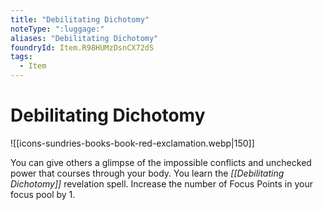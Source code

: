 ```yaml
---
title: "Debilitating Dichotomy"
noteType: ":luggage:"
aliases: "Debilitating Dichotomy"
foundryId: Item.R98HUMzDsnCX72dS
tags:
  - Item
---
```


# Debilitating Dichotomy
![[icons-sundries-books-book-red-exclamation.webp|150]]

You can give others a glimpse of the impossible conflicts and unchecked power that courses through your body. You learn the _[[Debilitating Dichotomy]]_ revelation spell. Increase the number of Focus Points in your focus pool by 1.
